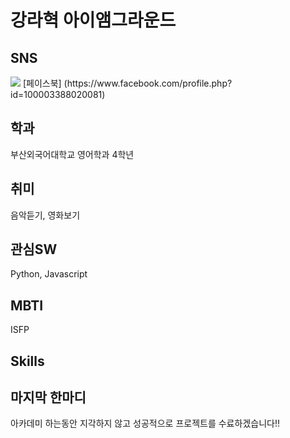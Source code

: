 # 강라혁 아이앰그라운드

## SNS  
<img src="https://img.shields.io/badge/Facebook-0866FF?style=flat-square&logo=facebook&logoColor=#F6F6F6"/>  
[페이스북] (https://www.facebook.com/profile.php?id=100003388020081)

## 학과
부산외국어대학교 영어학과 4학년

## 취미
음악듣기, 영화보기

## 관심SW
Python, Javascript

## MBTI
ISFP

## Skills


## 마지막 한마디
아카데미 하는동안 지각하지 않고 성공적으로 프로젝트를 수료하겠습니다!!
